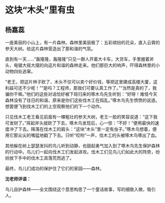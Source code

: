 # 这块“木头”里有虫 #

## 杨嘉蕊 ##

一座美丽的小山上，有一片森林。森林里美丽极了：五彩缤纷的花朵，直入云霄的参天大树。给这片森林营造出了那和谐的气氛。

直到有一天……“轰隆隆，轰隆隆”只见一群人开着大卡车，大货车，手里握着斧头，电锯大摇大摆的向这片和谐的森林走来。他们那巨大的响声，吓得森林里的小动物四处逃窜。

“老王，把这片林子砍了，木头不仅可以卖个好价钱，等把这里建成高楼大厦，这利益可还不少呢！”“是吗？工程师，那我们可要认真工作了。”“当然是真的了，我骗你干嘛。”他们的这些对话恰好被下班归来的啄木鸟先生听到：“好呀！难怪今天森林没有了往日的和谐，原来是你们这些伐木工在捣乱。”啄木鸟先生愤愤的说道。想罢便飞到伐木工们的上空观察他们的下一个动作。

只见伐木工老王看见前面有一棵粗壮的参天大树，老王一脸的笑容说道：“这下我可发财了。”挥起斧头就砍了下去，啄木鸟发现后，心一惊：“不好！”便用最快的速度冲了下去。降落在伐木工的肩头：“这块“木头”里一定有虫子。”啄木鸟想着，便用它那尖尖的嘴猛地戳了下去。只听“哎哟”一声，伐木工的头被啄木鸟啄出了血。

其他躲在树上瑟瑟发抖的鸟儿听到动静，也鼓起勇气加入到了啄木鸟先生保护森林的行动中。鸟儿们一起向伐木工们发起进攻。伐木工们见鸟儿们如此大的阵势，纷纷放下手中的伐木工具落荒而逃了。

最终，鸟儿们成功的保护住了它们的家园——森林。

**沈老师评语：**

鸟儿自护森林——全文围绕这个意思构思了一个童话故事，写的细致入微，吸引人。